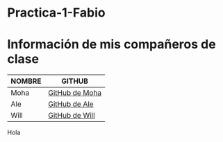 # Practica-1-Fabio
# Información de mis compañeros de clase

| **NOMBRE**        | **GITHUB**                                        |
|-------------------|---------------------------------------------------|
| Moha              | [GitHub de Moha](https://github.com/melg342)      |
| Ale               | [GitHub de Ale](https://github.com/alejandro864)  |
| Will              | [GitHub de Will](https://github.com/witerber2009) |

Hola
